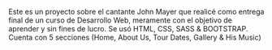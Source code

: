 Este es un proyecto sobre el cantante John Mayer que realicé como entrega final de un curso de Desarrollo Web, meramente con el objetivo de aprender y sin fines de lucro.
Se usó HTML, CSS, SASS & BOOTSTRAP.
Cuenta con 5 secciones (Home, About Us, Tour Dates, Gallery & His Music)
